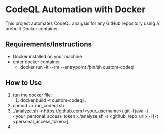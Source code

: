# CodeQL Automation with Docker

This project automates CodeQL analysis for any GitHub repository using a prebuilt Docker container.

## Requirements/Instructions

- Docker installed on your machine.
- enter docker container
  - docker run -it --rm --entrypoint /bin/sh custom-codeql

## How to Use

1. run the docker file:
   1. docker build -t custom-codeql .
2. chmod +x run_codeql.sh
3. ./analyze.sh -r https://github.com/<your_username>/<repo>.git -l java -t <your_personal_access_token>./analyze.sh -r <github_repo_url> -l <language> [-t <personal_access_token>]
4.
